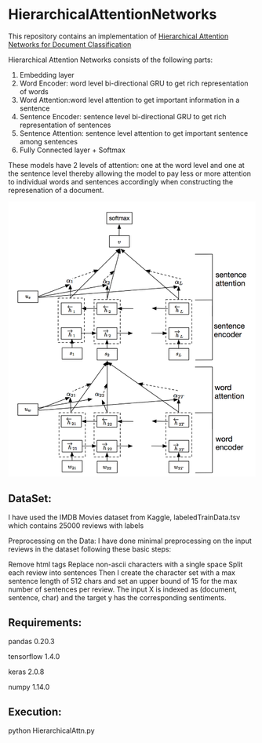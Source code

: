 # HierarchicalAttentionNetworks

This repository contains an implementation of [Hierarchical Attention Networks for Document Classification](https://www.cs.cmu.edu/~diyiy/docs/naacl16.pdf)

Hierarchical Attention Networks  consists of the following  parts:

1. Embedding layer
2. Word Encoder: word level bi-directional GRU to get rich representation of words
3. Word Attention:word level attention to get important information in a sentence
4. Sentence Encoder: sentence level bi-directional GRU to get rich representation of sentences
5. Sentence Attention: sentence level attention to get important sentence among sentences
6. Fully Connected layer + Softmax

These models have 2 levels of attention: one at the word level and one at the sentence level thereby allowing the model to pay less or more attention to individual words and sentences accordingly when constructing the represenation of a document.

![Hierarchical Attn Network](han.png)

## DataSet:
I have used the IMDB Movies dataset from Kaggle, labeledTrainData.tsv which contains 25000 reviews with labels

Preprocessing on the Data:
I have done minimal preprocessing on the input reviews in the dataset following these basic steps:

Remove html tags
Replace non-ascii characters with a single space
Split each review into sentences
Then I create the character set with a max sentence length of 512 chars and set an upper bound of 15 for the max number of sentences per review. The input X is indexed as (document, sentence, char) and the target y has the corresponding sentiments.

## Requirements:
pandas 0.20.3

tensorflow 1.4.0

keras 2.0.8

numpy 1.14.0

## Execution:
python HierarchicalAttn.py
